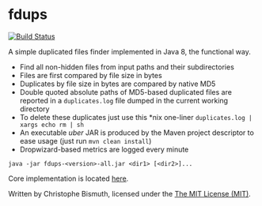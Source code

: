 # fdups

[![Build Status](https://travis-ci.org/cbismuth/fdups.svg?branch=master)](https://travis-ci.org/cbismuth/fdups)

A simple duplicated files finder implemented in Java 8, the functional way.

* Find all non-hidden files from input paths and their subdirectories
* Files are first compared by file size in bytes
* Duplicates by file size in bytes are compared by native MD5
* Double quoted absolute paths of MD5-based duplicated files are reported in a `duplicates.log` file dumped in the current working directory
* To delete these duplicates just use this *nix one-liner `duplicates.log | xargs echo rm | sh`
* An executable *uber* JAR is produced by the Maven project descriptor to ease usage (just run `mvn clean install`)
* Dropwizard-based metrics are logged every minute

```
java -jar fdups-<version>-all.jar <dir1> [<dir2>]...
```

Core implementation is located [here](https://github.com/cbismuth/fdups/blob/1.1.0/src/main/java/fdups/FileMetadataContainer.java#L51).

Written by Christophe Bismuth, licensed under the [The MIT License (MIT)](LICENSE.md).
